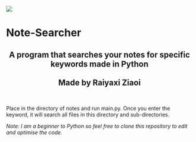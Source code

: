 <img src="https://i.imgur.com/lRzzpEU.png"></img>

# Note-Searcher

<div align="center"><h2>
    A program that searches your notes for specific keywords made in Python<br/><br/>Made by Raiyaxi Ziaoi
</h2></div>
<br/>

Place in the directory of notes and run main.py. Once you enter the keyword, it will search all files in this directory and sub-directories.

<i>
    Note: I am a beginner to Python so feel free to clone this repository to edit and optimise the code.
</i>
